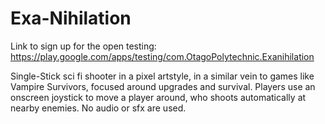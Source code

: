 # Exa-Nihilation

Link to sign up for the open testing:
https://play.google.com/apps/testing/com.OtagoPolytechnic.Exanihilation

Single-Stick sci fi shooter in a pixel artstyle, in a similar vein to games like Vampire Survivors, focused around upgrades and survival. Players use an onscreen joystick to move a player around, who shoots automatically at nearby enemies. No audio or sfx are used.